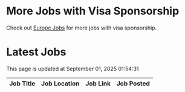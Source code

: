 # More Jobs with Visa Sponsorship

Check out [Europe Jobs](https://github.com/sureshparimi/europejobs#latest-jobs) for more jobs with visa sponsorship.

# Latest Jobs

This page is updated at September 01, 2025 01:54:31

| Job Title | Job Location | Job Link | Job Posted |
| --- | --- | --- | --- |
